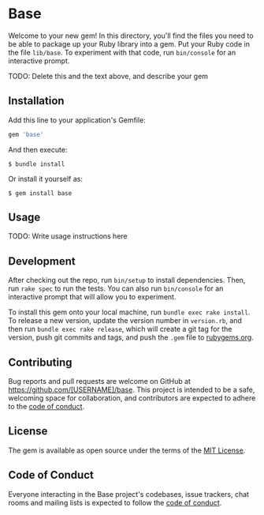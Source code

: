 # Base

Welcome to your new gem! In this directory, you'll find the files you need to be able to package up your Ruby library into a gem. Put your Ruby code in the file `lib/base`. To experiment with that code, run `bin/console` for an interactive prompt.

TODO: Delete this and the text above, and describe your gem

## Installation

Add this line to your application's Gemfile:

```ruby
gem 'base'
```

And then execute:

    $ bundle install

Or install it yourself as:

    $ gem install base

## Usage

TODO: Write usage instructions here

## Development

After checking out the repo, run `bin/setup` to install dependencies. Then, run `rake spec` to run the tests. You can also run `bin/console` for an interactive prompt that will allow you to experiment.

To install this gem onto your local machine, run `bundle exec rake install`. To release a new version, update the version number in `version.rb`, and then run `bundle exec rake release`, which will create a git tag for the version, push git commits and tags, and push the `.gem` file to [rubygems.org](https://rubygems.org).

## Contributing

Bug reports and pull requests are welcome on GitHub at https://github.com/[USERNAME]/base. This project is intended to be a safe, welcoming space for collaboration, and contributors are expected to adhere to the [code of conduct](https://github.com/[USERNAME]/base/blob/master/CODE_OF_CONDUCT.md).


## License

The gem is available as open source under the terms of the [MIT License](https://opensource.org/licenses/MIT).

## Code of Conduct

Everyone interacting in the Base project's codebases, issue trackers, chat rooms and mailing lists is expected to follow the [code of conduct](https://github.com/[USERNAME]/base/blob/master/CODE_OF_CONDUCT.md).
